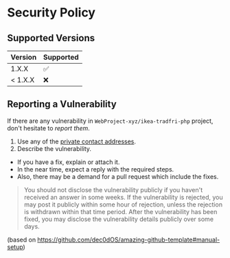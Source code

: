 # Security Policy

## Supported Versions

| Version | Supported          |
|---------| ------------------ |
| 1.X.X   | :white_check_mark: |
| < 1.X.X | :x:                |

## Reporting a Vulnerability

If there are any vulnerability in `WebProject-xyz/ikea-tradfri-php` project,
don't hesitate to _report them_.

1. Use any of the [private contact addresses](https://github.com/WebProject-xyz/ikea-tradfri-php/#support).
2. Describe the vulnerability.

- If you have a fix, explain or attach it.
- In the near time, expect a reply with the required steps.
- Also, there may be a demand for a pull request which include the fixes.

> You should not disclose the vulnerability publicly if you haven't received
> an answer in some weeks.
> If the vulnerability is rejected, you may post it publicly within some hour
> of rejection, unless the rejection is withdrawn within that time period.
> After the vulnerability has been fixed, you may disclose the vulnerability
> details publicly over some days.

(based on https://github.com/dec0dOS/amazing-github-template#manual-setup)
